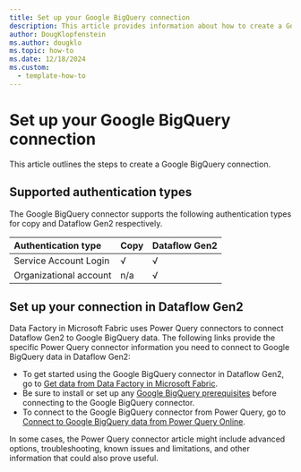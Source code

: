 ```yaml
---
title: Set up your Google BigQuery connection
description: This article provides information about how to create a Google BigQuery connection in Microsoft Fabric.
author: DougKlopfenstein
ms.author: dougklo
ms.topic: how-to
ms.date: 12/18/2024
ms.custom:
  - template-how-to
---
```


# Set up your Google BigQuery connection

This article outlines the steps to create a Google BigQuery connection.


## Supported authentication types

The Google BigQuery connector supports the following authentication types for copy and Dataflow Gen2 respectively.  

|Authentication type |Copy |Dataflow Gen2 |
|:---|:---|:---|
|Service Account Login| √ | √ |
|Organizational account| n/a | √ |

## Set up your connection in Dataflow Gen2

Data Factory in Microsoft Fabric uses Power Query connectors to connect Dataflow Gen2 to Google BigQuery data. The following links provide the specific Power Query connector information you need to connect to Google BigQuery data in Dataflow Gen2:

- To get started using the Google BigQuery connector in Dataflow Gen2, go to [Get data from Data Factory in Microsoft Fabric](/power-query/where-to-get-data#get-data-from-data-factory-in-microsoft-fabric-preview).
- Be sure to install or set up any [Google BigQuery prerequisites](/power-query/connectors/google-bigquery#prerequisites) before connecting to the Google BigQuery connector.
- To connect to the Google BigQuery connector from Power Query, go to [Connect to Google BigQuery data from Power Query Online](/power-query/connectors/google-bigquery#connect-to-google-bigquery-data-from-power-query-online).

In some cases, the Power Query connector article might include advanced options, troubleshooting, known issues and limitations, and other information that could also prove useful.
